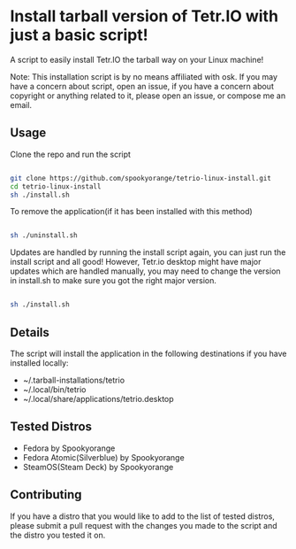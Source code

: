 # Install tarball version of Tetr.IO with just a basic script!

A script to easily install Tetr.IO the tarball way on your Linux machine!

Note: This installation script is by no means affiliated with osk. If you may have a concern about script, open an issue, if you have a concern about copyright or anything related to it, please open an issue, or compose me an email. 

## Usage

Clone the repo and run the script
```bash

git clone https://github.com/spookyorange/tetrio-linux-install.git
cd tetrio-linux-install
sh ./install.sh

```

To remove the application(if it has been installed with this method)
```bash

sh ./uninstall.sh

```

Updates are handled by running the install script again, you can just run the install script and all good! However, Tetr.io desktop might have major updates which are handled manually, you may need to change the version in install.sh to make sure you got the right major version.

```bash

sh ./install.sh

```

## Details

The script will install the application in the following destinations if you have installed locally:

- ~/.tarball-installations/tetrio
- ~/.local/bin/tetrio
- ~/.local/share/applications/tetrio.desktop

## Tested Distros

- Fedora by Spookyorange
- Fedora Atomic(Silverblue) by Spookyorange
- SteamOS(Steam Deck) by Spookyorange

## Contributing

If you have a distro that you would like to add to the list of tested distros, please submit a pull request with the changes you made to the script and the distro you tested it on.
